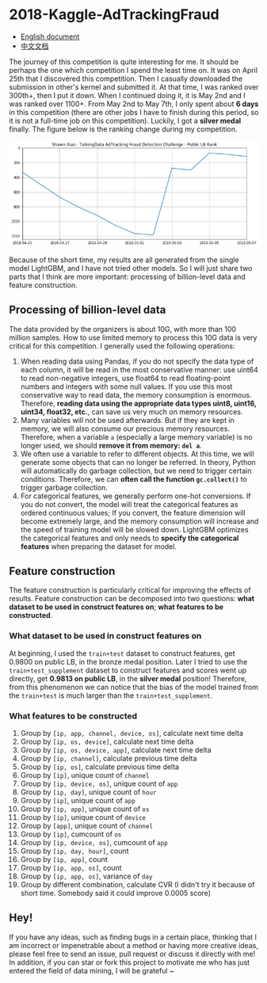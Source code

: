 # 2018-Kaggle-AdTrackingFraud

- [English document](README.md)
- [中文文档](README-zh.md)

The journey of this competition is quite interesting for me. It should be perhaps the one which competition I spend the least time on. It was on April 25th that I discovered this competition. Then I casually downloaded the submission in other's kernel and submitted it. At that time, I was ranked over 300th+, then I put it down. When I continued doing it, it is May 2nd and I was ranked over 1100+. From May 2nd to May 7th, I only spent about **6 days** in this competition (there are other jobs I have to finish during this period, so it is not a full-time job on this competition). Luckily, I got a **silver medal** finally. The figure below is the ranking change during my competition.

![rank](pic/rank.png)

Because of the short time, my results are all generated from the single model LightGBM, and I have not tried other models. So I will just share two parts that I think are more important: processing of billion-level data and feature construction.

## Processing of billion-level data

The data provided by the organizers is about 10G, with more than 100 million samples. How to use limited memory to process this 10G data is very critical for this competition. I generally used the following operations:

1. When reading data using Pandas, if you do not specify the data type of each column, it will be read in the most conservative manner: use uint64 to read non-negative integers, use float64 to read floating-point numbers and integers with some null values. If you use this most conservative way to read data, the memory consumption is enormous. Therefore, **reading data using the appropriate data types uint8, uint16, uint34, float32, etc.**, can save us very much on memory resources.
2. Many variables will not be used afterwards. But if they are kept in memory, we will also consume our precious memory resources. Therefore, when a variable `a` (especially a large memory variable) is no longer used, we should **remove it from memory: `del a`**.
3. We often use a variable to refer to different objects. At this time, we will generate some objects that can no longer be referred. In theory, Python will automatically do garbage collection, but we need to trigger certain conditions. Therefore, we can **often call the function `gc.collect()`** to trigger garbage collection.
4. For categorical features, we generally perform one-hot conversions. If you do not convert, the model will treat the categorical features as ordered continuous values; If you convert, the feature dimension will become extremely large, and the memory consumption will increase and the speed of training model will be slowed down. LightGBM optimizes the categorical features and only needs to **specify the categorical features** when preparing the dataset for model.

## Feature construction

The feature construction is particularly critical for improving the effects of results. Feature construction can be decomposed into two questions: **what dataset to be used in construct features on**; **what features to be constructed**.

### What dataset to be used in construct features on

At beginning, I used the `train+test` dataset to construct features, get 0.9800 on public LB, in the bronze medal position. Later I tried to use the `train+test_supplement` dataset to construct features and scores went up directly, get **0.9813 on public LB**, in the **silver medal** position! Therefore, from this phenomenon we can notice that the bias of the model trained from the `train+test` is much larger than the `train+test_supplement`.

### What features to be constructed

1. Group by `[ip, app, channel, device, os]`, calculate next time delta
2. Group by `[ip, os, device]`, calculate next time delta
3. Group by `[ip, os, device, app]`, calculate next time delta
4. Group by `[ip, channel]`, calculate previous time delta
5. Group by `[ip, os]`, calculate previous time delta
6. Group by `[ip]`, unique count of `channel`
7. Group by `[ip, device, os]`, unique count of `app`
8. Group by `[ip, day]`, unique count of `hour`
9. Group by `[ip]`, unique count of `app`
10. Group by `[ip, app]`, unique count of `os`
11. Group by `[ip]`, unique count of `device`
12. Group by `[app]`, unique count of `channel`
13. Group by `[ip]`, cumcount of `os`
14. Group by `[ip, device, os]`, cumcount of `app`
15. Group by `[ip, day, hour]`, count
16. Group by `[ip, app]`, count
17. Group by `[ip, app, os]`, count
18. Group by `[ip, app, os]`, variance of `day`
19. Group by different combination, calculate CVR (I didn't try it because of short time. Somebody said it could improve 0.0005 score)

## Hey!

If you have any ideas, such as finding bugs in a certain place, thinking that I am incorrect or impenetrable about a method or having more creative ideas, please feel free to send an issue, pull request or discuss it directly with me! In addition, if you can star or fork this project to motivate me who has just entered the field of data mining, I will be grateful ~